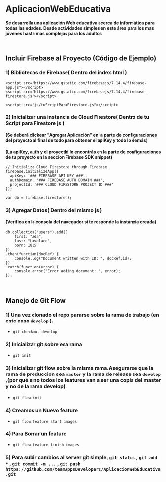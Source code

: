 # AplicacionWebEducativa

**Se desarrolla una aplicación Web educativa acerca de informática para todas las edades. Desde actividades simples en este área para los mas jóvenes hasta mas complejas para los adultos**


</br>

## Incluir Firebase al Proyecto (Código de Ejemplo)

### 1) Bibliotecas de Firebase( Dentro del index.html )
```
<script src="https://www.gstatic.com/firebasejs/7.14.4/firebase-app.js"></script>
<script src="https://www.gstatic.com/firebasejs/7.14.4/firebase-firestore.js"></script>

<script src="js/tuScriptParaFirestore.js"></script>
```


### 2) Inicializar una instancia de Cloud Firestore( Dentro de tu Script para Firestore js )
#### (Se deberá clickear "Agregar Aplicación" en la parte de configuraciones del proyecto al final de todo para obtener el apiKey y todo lo demás)
#### (La apiKey, auth y el proyectId lo encontrás en la parte de configuraciones de tu proyecto en la seccion Firebase SDK snippet)
```
// Initialize Cloud Firestore through Firebase
firebase.initializeApp({
  apiKey: '### FIREBASE API KEY ###',
  authDomain: '### FIREBASE AUTH DOMAIN ###',
  projectId: '### CLOUD FIRESTORE PROJECT ID ###'
});

var db = firebase.firestore();
```

### 3) Agregar Datos( Dentro del mismo js )
#### (Verifica en la consola del navegador si te responde la instancia creada)
```
db.collection("users").add({
    first: "Ada",
    last: "Lovelace",
    born: 1815
})
.then(function(docRef) {
    console.log("Document written with ID: ", docRef.id);
})
.catch(function(error) {
    console.error("Error adding document: ", error);
});

```

</br>

## Manejo de Git Flow

### 1) Una vez clonado el repo pararse sobre la rama de trabajo (en este caso ```develop``` ).
* ```git checkout develop```

### 2) Inicializar git sobre esa rama
* ```git init```

### 3) Inicializar git flow sobre la misma rama.Asegurarse que la rama de produccion sea ```master``` y la rama de release sea ```develop``` ,(por qué sino todos los features van a ser una copia del master y no de la rama develop).
* ```git flow init```

### 4) Creamos un Nuevo feature 
* ```git flow feature start images```

### 4) Para Borrar un feature 
* ```git flow feature finish images```

### 5) Para subir cambios al server git simple, ```git status``` , ```git add *``` , ```git commit -m ...``` , ```git push https://github.com/teamAppsDevelopers/AplicacionWebEducativa.git```




